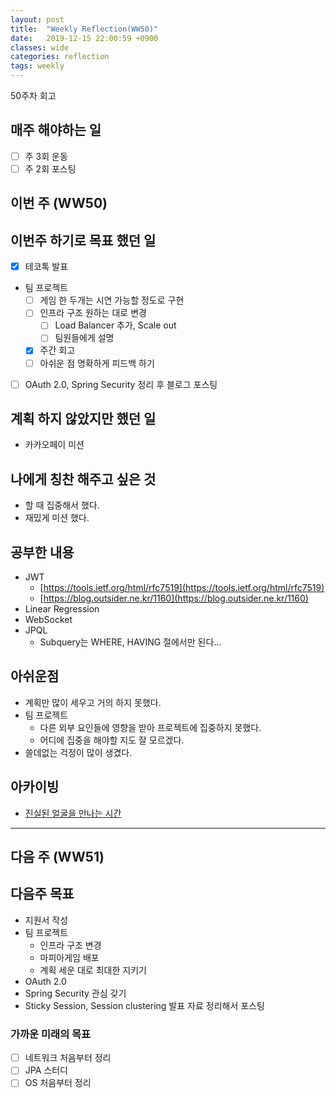 ```yaml
---
layout: post
title:  "Weekly Reflection(WW50)"
date:   2019-12-15 22:00:59 +0900
classes: wide
categories: reflection
tags: weekly
---
```


50주차 회고

## 매주 해야하는 일

- [ ] 주 3회 운동
- [ ] 주 2회 포스팅

## 이번 주 (WW50)

## 이번주 하기로 목표 했던 일

- [x] 테코톡 발표
- 팀 프로젝트
  - [ ] 게임 한 두개는 시연 가능할 정도로 구현
  - [ ] 인프라 구조 원하는 대로 변경
    - [ ] Load Balancer 추가, Scale out
    - [ ] 팀원들에게 설명
  - [x] 주간 회고
  - [ ] 아쉬운 점 명확하게 피드백 하기
- [ ] OAuth 2.0, Spring Security 정리 후 블로그 포스팅

## 계획 하지 않았지만 했던 일

- 카카오페이 미션

## 나에게 칭찬 해주고 싶은 것

- 할 때 집중해서 했다.
- 재밌게 미션 했다.

## 공부한 내용

- JWT
  - [https://tools.ietf.org/html/rfc7519](https://tools.ietf.org/html/rfc7519)
  - [https://blog.outsider.ne.kr/1160](https://blog.outsider.ne.kr/1160)
- Linear Regression
- WebSocket
- JPQL
  - Subquery는 WHERE, HAVING 절에서만 된다...

## 아쉬운점

- 계획만 많이 세우고 거의 하지 못했다.
- 팀 프로젝트
  - 다른 외부 요인들에 영향을 받아 프로젝트에 집중하지 못했다.
  - 어디에 집중을 해야할 지도 잘 모르겠다.
- 쓸데없는 걱정이 많이 생겼다.

## 아카이빙

- [진실된 얼굴을 만나는 시간](https://brunch.co.kr/@kozzangnim/395)

---

## 다음 주 (WW51)

## 다음주 목표

- 지원서 작성
- 팀 프로젝트
  - 인프라 구조 변경
  - 마피아게임 배포
  - 계획 세운 대로 최대한 지키기
- OAuth 2.0
- Spring Security 관심 갖기
- Sticky Session, Session clustering 발표 자료 정리해서 포스팅

### 가까운 미래의 목표

- [ ] 네트워크 처음부터 정리
- [ ] JPA 스터디
- [ ] OS 처음부터 정리
